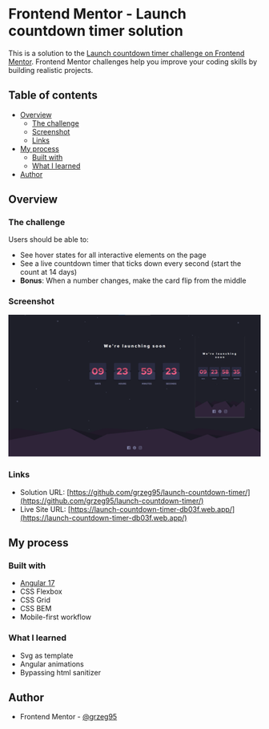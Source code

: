 # Frontend Mentor - Launch countdown timer solution

This is a solution to the [Launch countdown timer challenge on Frontend Mentor](https://www.frontendmentor.io/challenges/launch-countdown-timer-N0XkGfyz-). Frontend Mentor challenges help you improve your coding skills by building realistic projects.

## Table of contents

- [Overview](#overview)
    - [The challenge](#the-challenge)
    - [Screenshot](#screenshot)
    - [Links](#links)
- [My process](#my-process)
    - [Built with](#built-with)
    - [What I learned](#what-i-learned)
- [Author](#author)

## Overview

### The challenge

Users should be able to:

- See hover states for all interactive elements on the page
- See a live countdown timer that ticks down every second (start the count at 14 days)
- **Bonus**: When a number changes, make the card flip from the middle

### Screenshot

![](./screenshot.png)

### Links

- Solution URL: [https://github.com/grzeg95/launch-countdown-timer/](https://github.com/grzeg95/launch-countdown-timer/)
- Live Site URL: [https://launch-countdown-timer-db03f.web.app/](https://launch-countdown-timer-db03f.web.app/)

## My process

### Built with

- [Angular 17](https://angular.dev/)
- CSS Flexbox
- CSS Grid
- CSS BEM
- Mobile-first workflow

### What I learned

- Svg as template
- Angular animations
- Bypassing html sanitizer

## Author

- Frontend Mentor - [@grzeg95](https://www.frontendmentor.io/profile/grzeg95)
